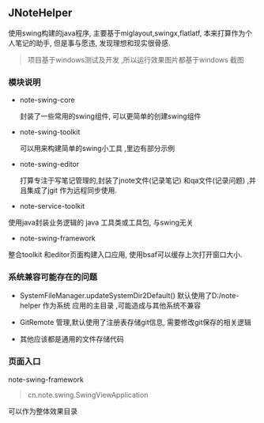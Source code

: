 ## JNoteHelper

  使用swing构建的java程序, 主要基于miglayout,swingx,flatlatf, 本来打算作为个人笔记的助手,
  但是事与愿违, 发现理想和现实很骨感. 
  
 > 项目基于windows测试及开发 ,所以运行效果图片都基于windows 截图   
 
 ### 模块说明
  
 + note-swing-core
   
   封装了一些常用的swing组件, 可以更简单的创建swing组件
 
 + note-swing-toolkit
   
   可以用来构建简单的swing小工具 ,里边有部分示例
 
 + note-swing-editor
   
   打算专注于写笔记管理的,封装了jnote文件(记录笔记) 和qa文件(记录问题) ,并且集成了jgit
  作为远程同步使用. 
     
 + note-service-toolkit
 
  使用java封装业务逻辑的 java 工具类或工具包, 与swing无关 

 + note-swing-framework 
  
  整合toolkit 和editor页面构建入口应用, 使用bsaf可以缓存上次打开窗口大小.
 
### 系统兼容可能存在的问题
  
  + SystemFileManager.updateSystemDir2Default() 默认使用了D:/note-helper 作为系统
  应用的主目录 ,可能造成与其他系统不兼容
  
  + GitRemote 管理,默认使用了注册表存储git信息, 需要修改git保存的相关逻辑
  
  + 其他应该都是通用的文件存储代码

### 页面入口

   note-swing-framework
   > cn.note.swing.SwingViewApplication 
       
   可以作为整体效果目录
   
   
           